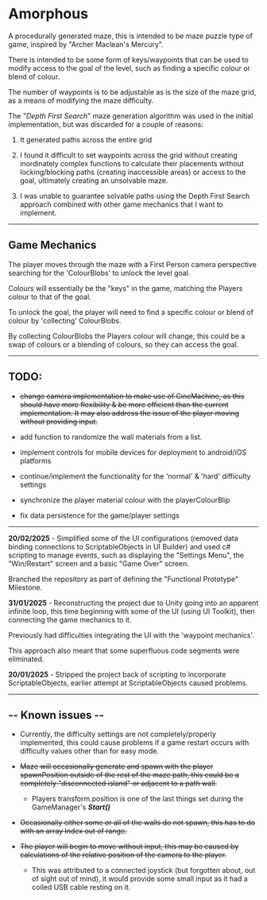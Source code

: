 # Amorphous #

A procedurally generated maze, this is intended to be maze puzzle type of game, inspired by "Archer Maclean's Mercury".

There is intended to be some form of keys/waypoints that can be used to modify access to the goal of the level, such as
finding a specific colour or blend of colour.

The number of waypoints is to be adjustable as is the size of the maze grid, as a means of modifying the maze
difficulty.

The "*Depth First Search*" maze generation algorithm was used in the initial implementation, but was discarded for a
couple of reasons:

1. It generated paths across the entire grid

2. I found it difficult to set waypoints across the grid without creating inordinately complex functions to calculate
   their placements without locking/blocking paths (creating inaccessible areas) or access to the goal, ultimately
   creating an unsolvable maze.

3. I was unable to guarantee solvable paths using the Depth First Search approach combined with other game mechanics
   that I want to implement.

----------

## Game Mechanics ##

The player moves through the maze with a First Person camera perspective searching for the 'ColourBlobs' to unlock the
level goal.

Colours will essentially be the "keys" in the game, matching the Players colour to that of the goal.

To unlock the goal, the player will need to find a specific colour or blend of colour by 'collecting' ColourBlobs.

By collecting ColourBlobs the Players colour will change, this could be a swap of colours or a blending of colours, so
they can access the goal.


----------

## TODO: ##

* ~~change camera implementation to make use of CineMachine, as this should have more flexibility & be more efficient
  than
  the current implementation. It may also address the issue of the player moving without providing input.~~

* add function to randomize the wall materials from a list.

* implement controls for mobile devices for deployment to android/iOS platforms

* continue/implement the functionality for the 'normal' & 'hard' difficulty settings

* synchronize the player material colour with the playerColourBlip

* fix data persistence for the game/player settings

----------
**20/02/2025** - Simplified some of the UI configurations (removed data binding connections to ScriptableObjects in UI
Builder) and used c# scripting to manage events, such as displaying the "Settings Menu", the "Win/Restart" screen and a
basic "Game Over" screen.

Branched the repository as part of defining the "Functional Prototype" Milestone.

**31/01/2025** - Reconstructing the project due to Unity going into an apparent infinite loop, this time beginning with
some of the UI (using UI Toolkit), then connecting the game mechanics to it.

Previously had difficulties integrating the UI with the 'waypoint mechanics'.

This approach also meant that some superfluous code segments were eliminated.

**20/01/2025** - Stripped the project back of scripting to incorporate ScriptableObjects, earlier attempt at
ScriptableObjects caused problems.

----------

## -- Known issues -- ##

* Currently, the difficulty settings are not completely/properly implemented, this could cause problems if a game
  restart occurs with difficulty values other than for easy mode.

* ~~Maze will occasionally generate and spawn with the player spawnPosition outside of the rest of the maze path, this
  could be a completely "disconnected island" or adjacent to a path wall.~~
    * Players transform.position is one of the last things set during the GameManager's ***Start()***

* ~~Occasionally either some or all of the walls do not spawn, this has to do with an array Index out of range.~~

* ~~The player will begin to move without input, this may be caused by calculations of the relative position of the
  camera to the player.~~
    * This was attributed to a connected joystick (but forgotten about, out of sight out of mind), it would provide some
      small input as it had a coiled USB cable resting on it.
